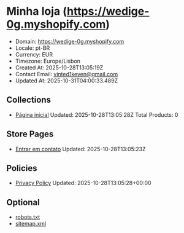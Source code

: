# Minha loja (https://wedige-0g.myshopify.com)

- Domain: https://wedige-0g.myshopify.com
- Locale: pt-BR
- Currency: EUR
- Timezone: Europe/Lisbon
- Created At: 2025-10-28T13:05:19Z
- Contact Email: vinted1keven@gmail.com
- Updated At: 2025-10-31T04:00:33.489Z

## Collections

- [Página inicial](https://wedige-0g.myshopify.com/collections/frontpage)
  Updated: 2025-10-28T13:05:28Z
  Total Products: 0

## Store Pages

- [Entrar em contato](https://wedige-0g.myshopify.com/pages/contact)
  Updated: 2025-10-28T13:05:23Z

## Policies

- [Privacy Policy](https://wedige-0g.myshopify.com/policies/privacy-policy)
  Updated: 2025-10-28T13:05:28+00:00

## Optional

- [robots.txt](https://wedige-0g.myshopify.com/robots.txt)
- [sitemap.xml](https://wedige-0g.myshopify.com/sitemap.xml)
